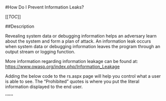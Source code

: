 #How Do I Prevent Information Leaks?

[[_TOC_]]

##Description

Revealing system data or debugging information helps an adversary learn about the system and form a plan of attack. An information leak occurs when system data or debugging information leaves the program through an output stream or logging function. 

More information regarding information leakage can be found at:  https://www.owasp.org/index.php/Information_Leakage 

Adding the below code to the rs.aspx page will help you control what a user is able to see. The “Prohibited” quotes is where you put the literal information displayed to the end user. 

'''<script runat="server">
private bool SystemInfoPresents(ControlCollection controls)
  {
    foreach (Control c in controls)
      if (c.GetType().FullName == "AdHoc.Controls.SystemInfoControl")
        return true;
    foreach (Control c in controls)
      if (SystemInfoPresents(c.Controls))
        return true;
    return false;
  }
 
  protected override void OnLoad(EventArgs e)
  {
    base.OnLoad(e);
    if (SystemInfoPresents(Controls)) {
        //What you place here changes the response on the rs.aspx page in the browser
        Controls.Clear();
        Controls.Add(new LiteralControl("Prohibited"));
    }
  }
  </script>'''
